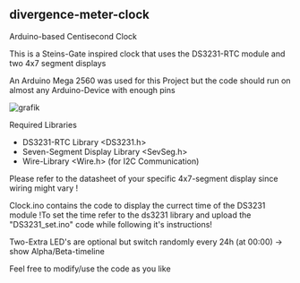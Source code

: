 ## divergence-meter-clock
Arduino-based Centisecond Clock

This is a Steins-Gate inspired clock that uses the DS3231-RTC module and two 4x7 segment displays

An Arduino Mega 2560 was used for this Project but the code should run on almost any Arduino-Device with enough pins

![grafik](https://user-images.githubusercontent.com/53939068/144712973-d272cdf8-56fe-4b63-a4cd-f548dc0fd3c2.png)

Required Libraries
- DS3231-RTC Library <DS3231.h>
- Seven-Segment Display Library <SevSeg.h>
- Wire-Library <Wire.h> (for I2C Communication) 

Please refer to the datasheet of your specific 4x7-segment display since wiring might vary !

Clock.ino contains the code to display the currect time of the DS3231 module
!To set the time refer to the ds3231 library and upload the "DS3231_set.ino" code while following it's instructions!

Two-Extra LED's are optional but switch randomly every 24h (at 00:00) -> show Alpha/Beta-timeline

Feel free to modify/use the code as you like
